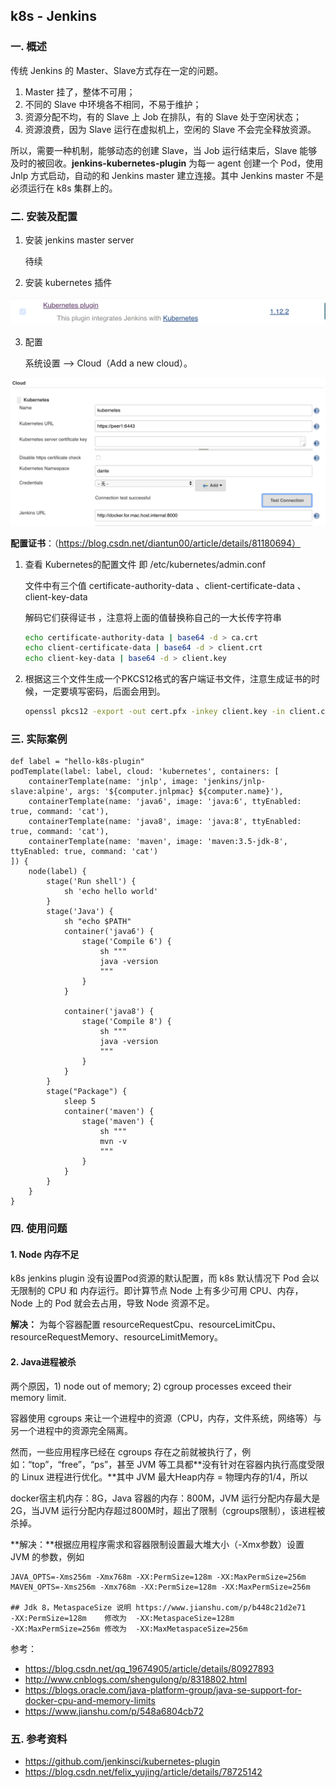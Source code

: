 ## k8s - Jenkins

### 一. 概述

传统 Jenkins 的 Master、Slave方式存在一定的问题。

1. Master 挂了，整体不可用；
2. 不同的 Slave 中环境各不相同，不易于维护；
3. 资源分配不均，有的 Slave 上 Job 在排队，有的 Slave 处于空闲状态；
4. 资源浪费，因为 Slave 运行在虚拟机上，空闲的 Slave 不会完全释放资源。

所以，需要一种机制，能够动态的创建 Slave，当 Job 运行结束后，Slave 能够及时的被回收。**jenkins-kubernetes-plugin** 为每一 agent 创建一个 Pod，使用 Jnlp 方式启动，自动的和 Jenkins master 建立连接。其中 Jenkins master 不是必须运行在 k8s 集群上的。

### 二. 安装及配置

1. 安装 jenkins master server

   待续

2. 安装 kubernetes 插件

![k8s-jenkins](./images/k8s-jenkins.png)

3. 配置

   系统设置 ——> Cloud（Add a new cloud）。

![config](./images/config.png)

**配置证书**：（https://blog.csdn.net/diantun00/article/details/81180694）

1. 查看 Kubernetes的配置文件 即 /etc/kubernetes/admin.conf

   文件中有三个值 certificate-authority-data 、client-certificate-data 、 client-key-data 

   解码它们获得证书 ，注意将上面的值替换称自己的一大长传字符串

   ```bash
   echo certificate-authority-data | base64 -d > ca.crt
   echo client-certificate-data | base64 -d > client.crt
   echo client-key-data | base64 -d > client.key
   ```

2. 根据这三个文件生成一个PKCS12格式的客户端证书文件，注意生成证书的时候，一定要填写密码，后面会用到。

   ```bash
   openssl pkcs12 -export -out cert.pfx -inkey client.key -in client.crt -certfile ca.crt
   ```

### 三. 实际案例

```yacas
def label = "hello-k8s-plugin"
podTemplate(label: label, cloud: 'kubernetes', containers: [
    containerTemplate(name: 'jnlp', image: 'jenkins/jnlp-slave:alpine', args: '${computer.jnlpmac} ${computer.name}'),
    containerTemplate(name: 'java6', image: 'java:6', ttyEnabled: true, command: 'cat'),
    containerTemplate(name: 'java8', image: 'java:8', ttyEnabled: true, command: 'cat'),
    containerTemplate(name: 'maven', image: 'maven:3.5-jdk-8', ttyEnabled: true, command: 'cat')
]) {
    node(label) {
        stage('Run shell') {
            sh 'echo hello world'
        }
        stage('Java') {
            sh "echo $PATH"
            container('java6') {
                stage('Compile 6') {
                    sh """
                    java -version
                    """
                }
            }
            
            container('java8') {
                stage('Compile 8') {
                    sh """
                    java -version
                    """
                }
            }
        }
        stage("Package") {
            sleep 5
            container('maven') {
                stage('maven') {
                    sh """
                    mvn -v
                    """
                }
            }
        }
    }
}
```

### 四. 使用问题

#### 1. Node 内存不足

k8s jenkins plugin 没有设置Pod资源的默认配置，而 k8s 默认情况下 Pod 会以无限制的 CPU 和 内存运行。即计算节点 Node 上有多少可用 CPU、内存，Node 上的 Pod 就会去占用，导致 Node 资源不足。

**解决：** 为每个容器配置 resourceRequestCpu、resourceLimitCpu、resourceRequestMemory、resourceLimitMemory。

#### 2. Java进程被杀

两个原因，1) node out of memory; 2) cgroup processes exceed their memory limit.

容器使用 cgroups 来让一个进程中的资源（CPU，内存，文件系统，网络等）与另一个进程中的资源完全隔离。

然而，一些应用程序已经在 cgroups 存在之前就被执行了，例如：“top”，“free”，“ps”，甚至 JVM 等工具都**没有针对在容器内执行高度受限的 Linux 进程进行优化。**其中 JVM 最大Heap内存 = 物理内存的1/4，所以

docker宿主机内存：8G，Java 容器的内存：800M，JVM 运行分配内存最大是2G，当JVM 运行分配内存超过800M时，超出了限制（cgroups限制），该进程被杀掉。

**解决：**根据应用程序需求和容器限制设置最大堆大小（-Xmx参数）设置 JVM 的参数，例如

```properties
JAVA_OPTS=-Xms256m -Xmx768m -XX:PermSize=128m -XX:MaxPermSize=256m
MAVEN_OPTS=-Xms256m -Xmx768m -XX:PermSize=128m -XX:MaxPermSize=256m

## Jdk 8，MetaspaceSize 说明 https://www.jianshu.com/p/b448c21d2e71
-XX:PermSize=128m    修改为  -XX:MetaspaceSize=128m
-XX:MaxPermSize=256m 修改为  -XX:MaxMetaspaceSize=256m
```

参考：

- https://blog.csdn.net/qq_19674905/article/details/80927893
- http://www.cnblogs.com/shengulong/p/8318802.html
- https://blogs.oracle.com/java-platform-group/java-se-support-for-docker-cpu-and-memory-limits
- https://www.jianshu.com/p/548a6804cb72

### 五. 参考资料

- <https://github.com/jenkinsci/kubernetes-plugin>
- https://blog.csdn.net/felix_yujing/article/details/78725142
